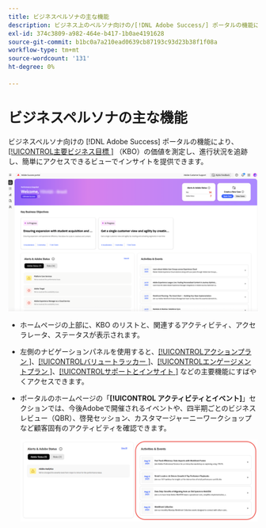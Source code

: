```yaml
---
title: ビジネスペルソナの主な機能
description: ビジネス上のペルソナ向けの/[!DNL Adobe Success/] ポータルの機能により、主要なビジネス目標の価値を測定し、進捗を追跡し、簡単にアクセスできるビューでインサイトを提供できます。
exl-id: 374c3809-a982-464e-b417-1b0ae4191628
source-git-commit: b1bc0a7a210ead0639cb87193c93d23b38f1f08a
workflow-type: tm+mt
source-wordcount: '131'
ht-degree: 0%

---
```


# ビジネスペルソナの主な機能

ビジネスペルソナ向けの [!DNL Adobe Success] ポータルの機能により、[[!UICONTROL &#x200B; 主要ビジネス目標 &#x200B;]](/help/adobe-success-portal/business-persona/key-business-objectives.md) （KBO）の価値を測定し、進行状況を追跡し、簡単にアクセスできるビューでインサイトを提供できます。

![adobe-success-portal-for-business-persona-overview](/help/adobe-success-portal/assets/overview-and-business-persona-overview.png)

* ホームページの上部に、KBO のリストと、関連するアクティビティ、アクセラレータ、ステータスが表示されます。
* 左側のナビゲーションパネルを使用すると、[[!UICONTROL &#x200B; アクションプラン &#x200B;]](/help/adobe-success-portal/business-persona/action-plan.md)、[[!UICONTROL &#x200B; バリュートラッカー &#x200B;]](/help/adobe-success-portal/business-persona/value-tracker.md)、[[!UICONTROL &#x200B; エンゲージメントプラン &#x200B;]](/help/adobe-success-portal/business-persona/engagement-plan.md)、[[!UICONTROL &#x200B; サポートとインサイト &#x200B;]](/help/adobe-success-portal/technical-persona/support-and-insights/support-and-insights-overview.md) などの主要機能にすばやくアクセスできます。
* ポータルのホームページの「**[!UICONTROL アクティビティとイベント]**」セクションでは、今後Adobeで開催されるイベントや、四半期ごとのビジネスレビュー（QBR）、啓発セッション、カスタマージャーニーワークショップなど顧客固有のアクティビティを確認できます。

  ![activities-and-events](/help/adobe-success-portal/assets/activities-and-events.png)
